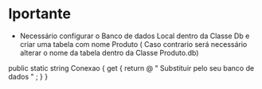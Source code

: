 # Iportante

 * Necessário configurar o Banco de dados Local dentro da Classe Db e criar uma tabela com nome Produto ( Caso contrario será necessário alterar o nome da tabela dentro da Classe Produto.db)
   
 public  static string Conexao
{
    get { return @ " Substituir pelo seu banco de dados " ; }
}

